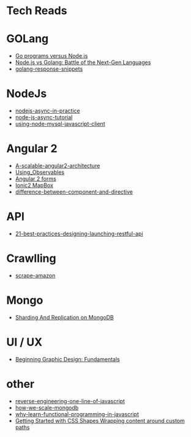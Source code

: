 # Tech Reads


# GOLang
  * [Go programs versus Node.js](https://benchmarksgame.alioth.debian.org/u64q/compare.php?lang=go&lang2=node)
  * [Node.js vs Golang: Battle of the Next-Gen Languages](http://www.hostingadvice.com/blog/nodejs-vs-golang/)
  * [golang-response-snippets](http://www.alexedwards.net/blog/golang-response-snippets)
  
  
  
# NodeJs
  * [nodejs-async-in-practice](http://www.sebastianseilund.com/nodejs-async-in-practice)
  * [node-js-async-tutorial](http://justinklemm.com/node-js-async-tutorial)
  * [using-node-mysql-javascript-client](https://www.sitepoint.com/using-node-mysql-javascript-client)
  
# Angular 2
  * [ A-scalable-angular2-architecture ](http://blog.brecht.io/A-scalable-angular2-architecture)
  * [ Using_Observables ](https://angular-2-training-book.rangle.io/handout/observables/using_observables.html)
  * [ Angular 2 forms ](https://www.youtube.com/watch?v=ihYc9y7dQA0)
  * [ Ionic2 MapBox ](http://gowriter.blogspot.com.eg/2017/03/integrating-mapbox-gl-js-map-into-ionic.html)
  * [ difference-between-component-and-directive](https://stackoverflow.com/questions/34613065/what-is-the-difference-between-component-and-directive)
  
# API
  * [ 21-best-practices-designing-launching-restful-api ](https://www.snyxius.com/blog/21-best-practices-designing-launching-restful-api)

# Crawlling
  * [scrape-amazon](https://blog.hartleybrody.com/scrape-amazon/)

# Mongo
  * [Sharding And Replication on MongoDB](https://dba.stackexchange.com/a/53705)

# UI / UX
  * [Beginning Graphic Design: Fundamentals](https://www.youtube.com/watch?v=YqQx75OPRa0)

# other
  * [reverse-engineering-one-line-of-javascript](https://www.alexkras.com/reverse-engineering-one-line-of-javascript/)
  * [how-we-scale-mongodb](https://www.compose.com/articles/how-we-scale-mongodb/)
  * [why-learn-functional-programming-in-javascript](https://medium.com/javascript-scene/why-learn-functional-programming-in-javascript-composing-software-ea13afc7a257)
  * [Getting Started with CSS Shapes
Wrapping content around custom paths](https://www.html5rocks.com/en/tutorials/shapes/getting-started/)
